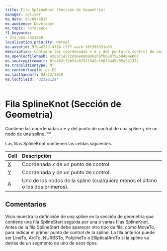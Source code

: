 ```yaml
---
title: Fila SplineKnot (Sección de Geometría)
manager: soliver
ms.date: 03/09/2015
ms.audience: Developer
ms.topic: reference
f1_keywords:
- Vis_DSS.chm3050
localization_priority: Normal
ms.assetid: 9fbae27d-4f1b-c5f7-aacb-16f359331e83
description: Contiene las coordenadas x e y del punto de control de una spline y de un nodo de una spline.
ms.openlocfilehash: 432b714772d96e0ab0861bbfb62075258404e607
ms.sourcegitcommit: 8fe462c32b91c87911942c188f3445e85a54137c
ms.translationtype: MT
ms.contentlocale: es-ES
ms.lasthandoff: 04/23/2019
ms.locfileid: "32328129"
---
```

# <a name="splineknot-row-geometry-section"></a>Fila SplineKnot (Sección de Geometría)

Contiene las coordenadas *x* e y del punto de control de una spline y de un nodo de una spline. ** 
  
Las filas SplineKnot contienen las celdas siguientes.
  
|**Cell**|**Descripción**|
|:-----|:-----|
|[X](x-cell-geometry-section.md) <br/> |Coordenada *x* de un punto de control.  <br/> |
|[Y](y-cell-geometry-section.md) <br/> |Coordenada *y* de un punto de control.  <br/> |
|[A](a-cell-geometry-section.md) <br/> |Uno de los nodos de la spline (cualquiera menos el último o los dos primeros).  <br/> |
   
## <a name="remarks"></a>Comentarios

Visio muestra la definición de una spline en la sección de geometría que contiene una fila SplineStart seguida por una o varias filas SplineKnot. Antes de la fila SplineStart debe aparecer otro tipo de fila, como MoveTo, para indicar el primer punto de control de la spline. La fila anterior puede ser LineTo, ArcTo, NURBSTo, PolylineTo o EllipticalArcTo si la spline va detrás de un segmento de uno de esos tipos.
  

